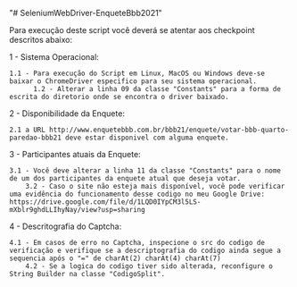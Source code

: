 "# SeleniumWebDriver-EnqueteBbb2021" 

Para execução deste script você deverá se atentar aos checkpoint descritos abaixo:

1 - Sistema Operacional: 

    1.1 - Para execução do Script em Linux, MacOS ou Windows deve-se baixar o ChromeDriver especifico para seu sistema operacional.
          1.2 - Alterar a linha 09 da classe "Constants" para a forma de escrita do diretorio onde se encontra o driver baixado.
         
2 - Disponibilidade da Enquete:

    2.1 a URL http://www.enquetebbb.com.br/bbb21/enquete/votar-bbb-quarto-paredao-bbb21 deve estar disponivel com alguma enquete.
    
3 - Participantes atuais da Enquete:

    3.1 - Você deve alterar a linha 11 da classe "Constants" para o nome de um dos participantes da enquete atual que deseja votar.
        3.2 - Caso o site não esteja mais disponível, você pode verificar uma evidência do funcionamento desse codigo no meu Google Drive: https://drive.google.com/file/d/1LQD0IYpCM3l5LS-mXblr9ghdLLIhyNay/view?usp=sharing

4 - Descritografia do Captcha:

    4.1 - Em casos de erro no Captcha, inspecione o src do codigo de verificação e verifique se a descriptografia do codigo ainda segue a sequencia após o "=" de charAt(2) charAt(4) charAt(7)   
        4.2 - Se a logica do codigo tiver sido alterada, reconfigure o String Builder na classe "CodigoSplit".
